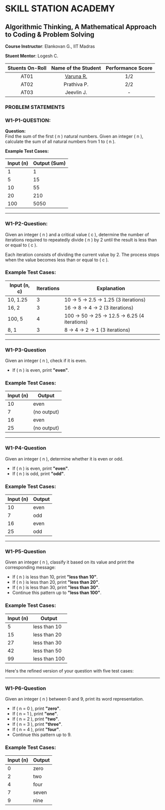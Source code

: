 # SKILL STATION ACADEMY

## Algorithmic Thinking, A Mathematical Approach to Coding & Problem Solving 

**Course Instructor**: Elankovan G., IIT Madras

**Stuent Mentor**: Logesh C. 

| **Stuents On-Roll** | **Name of the Student** | **Performance Score** |
|:-------------------:|:-----------------------:|:---------------------:|
| AT01 | [Varuna R.](https://docs.google.com/document/d/1egePuRC7RQHzS0G6Safl0aegd5JV5308oNpbvUj0OJI/edit?usp=sharing) | 1/2 |
| AT02 | Prathiva P. | 2/2 | 
| AT03 | Jeevlin J. | - |

### PROBLEM STATEMENTS

### W1-P1-QUESTION:  

**Question:**  
Find the sum of the first \( n \) natural numbers. Given an integer \( n \), calculate the sum of all natural numbers from 1 to \( n \).  

**Example Test Cases:**  

| Input (n) | Output (Sum) |
|-----------|-------------|
| 1         | 1           |
| 5         | 15          |
| 10        | 55          |
| 20        | 210         |
| 100       | 5050        |

----------------------------------

### **W1-P2-Question:**  
Given an integer \( n \) and a critical value \( c \), determine the number of iterations required to repeatedly divide \( n \) by 2 until the result is less than or equal to \( c \).  

Each iteration consists of dividing the current value by 2. The process stops when the value becomes less than or equal to \( c \).  

### **Example Test Cases:**  

| Input (n, c) | Iterations | Explanation |
|--------------|-----------|-------------|
| 10, 1.25    | 3         | 10 → 5 → 2.5 → 1.25 (3 iterations) |
| 16, 2       | 3         | 16 → 8 → 4 → 2 (3 iterations) |
| 100, 5      | 4         | 100 → 50 → 25 → 12.5 → 6.25 (4 iterations) |
| 8, 1        | 3         | 8 → 4 → 2 → 1 (3 iterations) |

----------------------------------

### **W1-P3-Question**

Given an integer \( n \), check if it is even.  

- If \( n \) is even, print **"even"**.  

### **Example Test Cases:**  

| Input (n) | Output  |
|-----------|--------|
| 10        | even   |
| 7         | (no output) |
| 16        | even   |
| 25        | (no output) |

----------------------------------

### **W1-P4-Question** 

Given an integer \( n \), determine whether it is even or odd.  

- If \( n \) is even, print **"even"**.  
- If \( n \) is odd, print **"odd"**.  

### **Example Test Cases:**  

| Input (n) | Output  |
|-----------|--------|
| 10        | even   |
| 7         | odd    |
| 16        | even   |
| 25        | odd    |

---

### **W1-P5-Question** 
Given an integer \( n \), classify it based on its value and print the corresponding message:  

- If \( n \) is less than 10, print **"less than 10"**.  
- If \( n \) is less than 20, print **"less than 20"**.  
- If \( n \) is less than 30, print **"less than 30"**.  
- Continue this pattern up to **"less than 100"**.  

### **Example Test Cases:**  

| Input (n) | Output         |
|-----------|---------------|
| 5         | less than 10  |
| 15        | less than 20  |
| 27        | less than 30  |
| 42        | less than 50  |
| 99        | less than 100 |

Here's the refined version of your question with five test cases:  

---

### **W1-P6-Question** 
Given an integer \( n \) between 0 and 9, print its word representation.  

- If \( n = 0 \), print **"zero"**.  
- If \( n = 1 \), print **"one"**.  
- If \( n = 2 \), print **"two"**.  
- If \( n = 3 \), print **"three"**.  
- If \( n = 4 \), print **"four"**.  
- Continue this pattern up to 9.  

### **Example Test Cases:**  

| Input (n) | Output  |
|-----------|--------|
| 0         | zero   |
| 2         | two    |
| 4         | four   |
| 7         | seven  |
| 9         | nine   |


